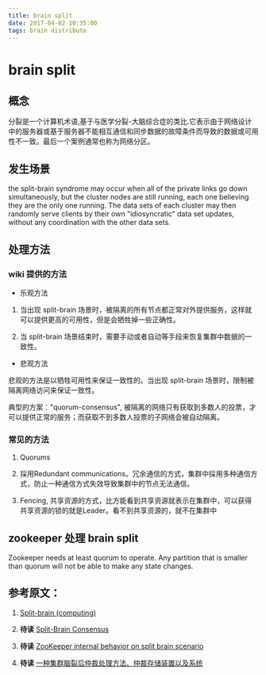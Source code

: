```yaml
---
title: brain split
date: 2017-04-02 10:35:00
tags: brain distribute
---
```

# brain split

## 概念

分裂是一个计算机术语,基于与医学分裂-大脑综合症的类比.它表示由于网络设计中的服务器或基于服务器不能相互通信和同步数据的故障条件而导致的数据或可用性不一致。最后一个案例通常也称为网络分区。

## 发生场景

the split-brain syndrome may occur when all of the private links go down simultaneously, but the cluster nodes are still running, each one believing they are the only one running. The data sets of each cluster may then randomly serve clients by their own "idiosyncratic" data set updates, without any coordination with the other data sets.

## 处理方法

### wiki 提供的方法

* 乐观方法

1. 当出现 split-brain 场景时，被隔离的所有节点都正常对外提供服务，这样就可以提供更高的可用性，但是会牺牲掉一些正确性。

1. 当 split-brain 场景结束时，需要手动或者自动等手段来恢复集群中数据的一致性。

* 悲观方法

悲观的方法是以牺牲可用性来保证一致性的。当出现 split-brain 场景时，限制被隔离网络访问来保证一致性。

典型的方案："quorum-consensus", 被隔离的网络只有获取到多数人的投票，才可以提供正常的服务；而获取不到多数人投票的子网络会被自动隔离。

### 常见的方法

1. Quorums

1. 採用Redundant communications。冗余通信的方式，集群中採用多种通信方式，防止一种通信方式失效导致集群中的节点无法通信。

1. Fencing, 共享资源的方式，比方能看到共享资源就表示在集群中，可以获得共享资源的锁的就是Leader。看不到共享资源的，就不在集群中

## zookeeper 处理 brain split

Zookeeper needs at least quorum to operate. Any partition that is smaller
than quorum will not be able to make any state changes.

## 参考原文：

1. [Split-brain (computing)](https://www.wikiwand.com/en/Split-brain_(computing))

1. **待读** [Split-Brain Consensus](http://www.scs.stanford.edu/14au-cs244b/labs/projects/rygaard.pdf)

1. **待读** [ZooKeeper internal behavior on split brain scenario](http://stackoverflow.com/questions/21380664/zookeeper-internal-behavior-on-split-brain-scenario)

1. **待读** [一种集群脑裂后仲裁处理方法、仲裁存储装置以及系统](https://www.google.com/patents/WO2016107173A1?cl=zh-CN)